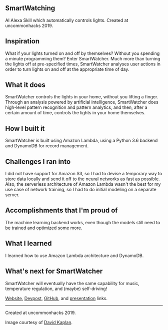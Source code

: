 ## SmartWatching
AI Alexa Skill which automatically controls lights. Created at uncommonhacks 2019.

## Inspiration

What if your lights turned on and off by themselves? Without you spending a minute programming them? Enter SmartWatcher. Much more than turning the lights off at pre-specified times, SmartWatcher analyses user actions in order to turn lights on and off at the appropriate time of day. 

## What it does

SmartWatcher controls the lights in your home, without you lifting a finger. Through an analysis powered by artificial intelligence, SmartWatcher does high-level pattern recognition and pattern analytics, and then, after a certain amount of time, controls the lights in your home themselves.

## How I built it

SmartWatcher is built using Amazon Lambda, using a Python 3.6 backend and DynamoDB for record management. 

## Challenges I ran into

I did not have support for Amazon S3, so I had to devise a temporary way to store data locally and send it off to the neural networks as fast as possible. Also, the serverless architecture of Amazon Lambda wasn't the best for my use case of network training, so I had to do initial modeling on a separate server.

## Accomplishments that I'm proud of

The machine learning backend works, even though the models still need to be trained and optimized some more. 

## What I learned

I learned how to use Amazon Lambda architecture and DynamoDB. 

## What's next for SmartWatcher

SmartWatcher will eventually have the same capability for music, temperature regulation, and (maybe) self-driving!

[Website](http://localhost:1313/SmartWatching/), [Devpost](https://devpost.com/software/smartwatcher), [GitHub](https://github.com/as4mo3/SmartWatching), and [presentation](https://docs.google.com/presentation/d/1hnEbS85fWeWY49ii0HkPnh7WHXjcbiytJyHt43siGMw/edit?usp=sharing) links.

---

Created at uncommonhacks 2019.

Image courtesy of [David Kaplan](https://geomarketing.com/voice-activated-connected-device-usage-jumps-130-percent-this-year).
